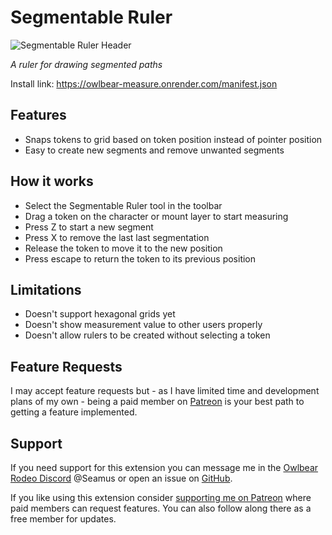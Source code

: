 # Segmentable Ruler

![Segmentable Ruler Header](https://github.com/SeamusFinlayson/owlbear-measure/assets/77430559/b4e78996-7990-43fa-85d8-709abd25636e)

_A ruler for drawing segmented paths_

Install link: https://owlbear-measure.onrender.com/manifest.json

## Features

- Snaps tokens to grid based on token position instead of pointer position
- Easy to create new segments and remove unwanted segments

## How it works

- Select the Segmentable Ruler tool in the toolbar
- Drag a token on the character or mount layer to start measuring
- Press Z to start a new segment
- Press X to remove the last last segmentation
- Release the token to move it to the new position
- Press escape to return the token to its previous position

## Limitations

- Doesn't support hexagonal grids yet
- Doesn't show measurement value to other users properly
- Doesn't allow rulers to be created without selecting a token

## Feature Requests

I may accept feature requests but - as I have limited time and development plans of my own - being a paid member on [Patreon](https://www.patreon.com/SeamusFinlayson) is your best path to getting a feature implemented.

## Support

If you need support for this extension you can message me in the [Owlbear Rodeo Discord](https://discord.gg/yWSErB6Qaj) @Seamus or open an issue on [GitHub](https://github.com/SeamusFinlayson/owlbear-measure).

If you like using this extension consider [supporting me on Patreon](https://www.patreon.com/SeamusFinlayson) where paid members can request features. You can also follow along there as a free member for updates.
